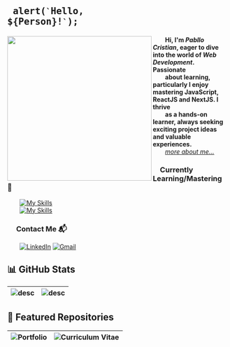 ## <pre> alert(`` ` ``Hello, ${Person}!`` ` ``); </pre>
<img src="https://user-images.githubusercontent.com/74038190/212750996-938b257b-266c-45a7-9af7-655341c0f58b.gif" align="left" width="330px"> &emsp;&emsp;<b>Hi, I'm _Pabllo Cristian_, eager to dive into the world of _Web Development_. Passionate<br />&emsp;&emsp;about learning, particularly I enjoy mastering JavaScript, ReactJS and NextJS. I thrive<br />&emsp;&emsp;as a hands-on learner, always seeking exciting project ideas and valuable experiences.</b><br />&emsp;&emsp;<a href="https://ikpc.github.io/portfolio/"><i>more about me...</i></a>


### &emsp;Currently Learning/Mastering 🔧
&emsp;&emsp;[![My Skills](https://skillicons.dev/icons?i=html,css,js,ts,tailwind)](https://skillicons.dev)<br/>
&emsp;&emsp;[![My Skills](https://skillicons.dev/icons?i=react,next,nodejs,mysql,vscode)](https://skillicons.dev)

### &emsp; Contact Me 📬
  &emsp;&emsp;[![LinkedIn](https://skillicons.dev/icons?i=linkedin)](https://www.linkedin.com/in/pabllo-cristian-f-a926062b3)
  [![Gmail](https://skillicons.dev/icons?i=gmail)](mailto:pabllo.dev@gmail.com)<br/>

## 📊 GitHub Stats 
| <picture> <source media="(prefers-color-scheme: dark)"  align="center" srcset="https://github-readme-stats.vercel.app/api?username=IkPc&show_icons=true&theme=tokyonight"/><img alt="desc" src="https://github-readme-stats.vercel.app/api?username=IkPc&show_icons=true&theme=default"/></picture> | <picture><source media="(prefers-color-scheme: dark)"  align="center" srcset="https://github-readme-stats.vercel.app/api/top-langs?username=IkPc&layout=compact&theme=tokyonight"/><img alt="desc" src="https://github-readme-stats.vercel.app/api/top-langs?username=IkPc&layout=compact&theme=default"/> </picture> |
| ------------- | ------------- |

## 📂 Featured Repositories
| <picture> <source media="(prefers-color-scheme: dark)" srcset="https://github-readme-stats.vercel.app/api/pin/?username=IkPc&repo=portfolio&theme=tokyonight"/><img alt="Portfolio" src="https://github-readme-stats.vercel.app/api/pin/?username=IkPc&repo=portfolio&theme=default"/></picture> | <picture> <source media="(prefers-color-scheme: dark)" srcset="https://github-readme-stats.vercel.app/api/pin/?username=IkPc&repo=Curriculum-Vitae&theme=tokyonight"/><img alt="Curriculum Vitae" src="https://github-readme-stats.vercel.app/api/pin/?username=IkPc&repo=Curriculum-Vitae&theme=default"/></picture> |
| ------------- | ------------- |
